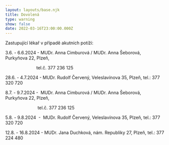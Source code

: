 ```yaml
---
layout: layouts/base.njk
title: Dovolená
type: warning
show: false
date: 2022-03-16T23:00:00.000Z
---
```

Zastupující lékař v případě akutních potíží:

3.6. - 6.6.2024 - MUDr. Anna Cimburová / MUDr. Anna Šeborová, Purkyňova 22, Plzeň,

                         tel.č. 377 236 125

28.6. - 4.7.2024 - MUDr. Rudolf Červený, Veleslavínova 35, Plzeň, tel.: 377 320 720

8.7. - 9.7.2024 -  MUDr. Anna Cimburová / MUDr. Anna Šeborová, Purkyňova 22, Plzeň,

                          tel.č. 377 236 125

5.8. - 9.8.2024  -  MUDr. Rudolf Červený, Veleslavínova 35, Plzeň, tel.: 377 320 720

12.8. - 16.8.2024 - MUDr. Jana Duchková, nám. Republiky 27, Plzeň, tel.: 377 224 480